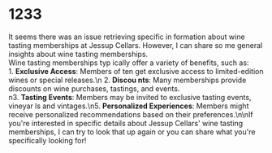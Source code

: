 # 1233

It seems there was an issue retrieving specific in
formation about wine tasting memberships at Jessup Cellars. However, I can share so
me general insights about wine tasting memberships.
<br>Wine tasting memberships typ
ically offer a variety of benefits, such as:<br>1. **Exclusive Access**: Members of
ten get exclusive access to limited-edition wines or special releases.\n 2. **Discou
nts**: Many memberships provide discounts on wine purchases, tastings, and events.\
n3. **Tasting Events**: Members may be invited to exclusive tasting events, vineyar
ls and vintages.\n5. **Personalized Experiences**: Members might receive personalized recommendations based on their preferences.\n\nIf you're interested in specific details about Jessup Cellars' wine tasting memberships, I can try to look that up again or you can share what you're specifically looking for!
